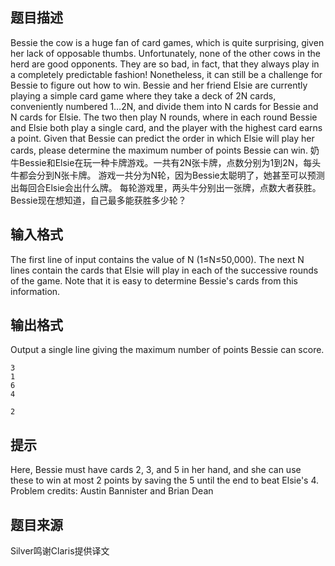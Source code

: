 


## 题目描述
Bessie the cow is a huge fan of card games, which is quite surprising, given her lack of opposable thumbs. Unfortunately, none of the other cows in the herd are good opponents. They are so bad, in fact, that they always play in a completely predictable fashion! Nonetheless, it can still be a challenge for Bessie to figure out how to win.
Bessie and her friend Elsie are currently playing a simple card game where they take a deck of 2N cards, conveniently numbered 1…2N, and divide them into N cards for Bessie and N cards for Elsie. The two then play N rounds, where in each round Bessie and Elsie both play a single card, and the player with the highest card earns a point.
Given that Bessie can predict the order in which Elsie will play her cards, please determine the maximum number of points Bessie can win.
奶牛Bessie和Elsie在玩一种卡牌游戏。一共有2N张卡牌，点数分别为1到2N，每头牛都会分到N张卡牌。
游戏一共分为N轮，因为Bessie太聪明了，她甚至可以预测出每回合Elsie会出什么牌。
每轮游戏里，两头牛分别出一张牌，点数大者获胜。
Bessie现在想知道，自己最多能获胜多少轮？
## 输入格式
The first line of input contains the value of N (1≤N≤50,000).
The  next N lines contain the cards that Elsie will play in each of the  successive rounds of the game. Note that it is easy to determine  Bessie's cards from this information.
## 输出格式
Output a single line giving the maximum number of points Bessie can score.

```input1
3
1
6
4

```
```output1
2
```

## 提示
Here, Bessie must have cards 2, 3, and 5 in her hand, and she can use these to win at most 2 points by saving the 5 until the end to beat Elsie's 4.
Problem credits: Austin Bannister and Brian Dean
## 题目来源
Silver鸣谢Claris提供译文


